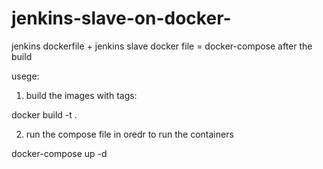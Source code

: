 # jenkins-slave-on-docker-
jenkins dockerfile + jenkins slave docker file = docker-compose after the build



usege:

1. build the images with tags:

docker build -t <nameoftheimage> .

2. run the compose file in oredr to run the containers

docker-compose up -d
